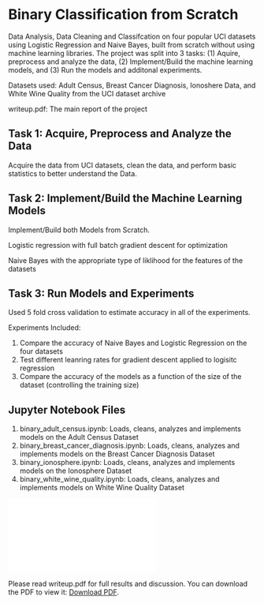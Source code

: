 # Binary Classification from Scratch

Data Analysis, Data Cleaning and Classifcation on four popular UCI datasets using Logistic Regression and Naive Bayes, built from scratch without using machine learning libraries. The project was split into 3 tasks: (1) Aquire, preprocess and analyze the data, (2) Implement/Build the machine learning models, and (3) Run the models and additonal experiments.

Datasets used: Adult Census, Breast Cancer Diagnosis, Ionoshere Data, and White Wine Quality from the UCI dataset archive

writeup.pdf: The main report of the project

## Task 1: Acquire, Preprocess and Analyze the Data
Acquire the data from UCI datasets, clean the data, and perform basic statistics to better understand the Data.

## Task 2: Implement/Build the Machine Learning Models
Implement/Build both Models from Scratch. 

Logistic regression with full batch gradient descent for optimization

Naive Bayes with the appropriate type of liklihood for the features of the datasets

## Task 3: Run Models and Experiments
Used 5 fold cross validation to estimate accuracy in all of the experiments.

Experiments Included:
1. Compare the accuracy of Naive Bayes and Logistic Regression on the four datasets
2. Test different leanring rates for gradient descent applied to logisitc regression
3. Compare the accuracy of the models as a function of the size of the dataset (controlling the training size)

## Jupyter Notebook Files
1. binary_adult_census.ipynb: Loads, cleans, analyzes and implements models on the Adult Census Dataset
2. binary_breast_cancer_diagnosis.ipynb: Loads, cleans, analyzes and implements models on the Breast Cancer Diagnosis Dataset
3. binary_ionosphere.ipynb: Loads, cleans, analyzes and implements models on the Ionosphere Dataset
4. binary_white_wine_quality.ipynb: Loads, cleans, analyzes and implements models on White Wine Quality Dataset

<object data="writeup.pdf" type="application/pdf" width="700px" height="700px">
    <embed src="writeup.pdf">
        <p>Please read writeup.pdf for full results and discussion. You can download the PDF to view it: <a href="writeup.pdf">Download PDF</a>.</p>
    </embed>
</object>
